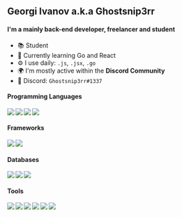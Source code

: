 ## Georgi Ivanov a.k.a Ghostsnip3rr

#### I'm a mainly back-end developer, freelancer and student

- 📚 Student
- 🐹 Currently learning Go and React
- ⚙️ I use daily: `.js`, `.jsx`, `.go`
- 🌍 I'm mostly active within the **Discord Community**
- 🎫 Discord: `Ghostsnip3rr#1337`

#### Programming Languages
<img align="left" src="https://img.shields.io/static/v1?message=JavaScript&color=F7DF1E&labelColor=F7DF1E&logo=javascript&logoColor=000&label=" />
<img align="left" src="https://img.shields.io/static/v1?message=TypeScript&color=3178C6&labelColor=3178C6&logo=typescript&logoColor=FFF&label=" />
<img align="left" src="https://img.shields.io/static/v1?message=Go&color=00ADD8&labelColor=00ADD8&logo=go&logoColor=FFF&label=" />
<img align="left" src="https://img.shields.io/static/v1?message=Python&color=3776AB&labelColor=3776AB&logo=python&logoColor=FFF&label=" />⠀

#### Frameworks
<img align="left" src="https://img.shields.io/static/v1?message=React&color=61DAFB&labelColor=61DAFB&logo=react&logoColor=000&label=" />
<img align="left" src="https://img.shields.io/static/v1?message=Next.js&color=444444&labelColor=444444&logo=next.js&logoColor=FFF&label=" />⠀

#### Databases
<img align="left" src="https://img.shields.io/static/v1?message=PostgreSQL&color=336791&labelColor=336791&logo=postgresql&logoColor=FFF&label=" />
<img align="left" src="https://img.shields.io/static/v1?message=MySQL&color=4479A1&labelColor=4479A1&logo=mysql&logoColor=FFF&label=" />
<img align="left" src="https://img.shields.io/static/v1?message=MongoDB&color=47A248&labelColor=47A248&logo=mongodb&logoColor=FFF&label=" />⠀

#### Tools
<img align="left" src="https://img.shields.io/static/v1?message=Node.js&color=339933&labelColor=339933&logo=Node.js&logoColor=FFF&label=" />
<img align="left" src="https://img.shields.io/static/v1?message=NPM&color=CB3837&labelColor=CB3837&logo=NPM&logoColor=FFF&label=" />
<img align="left" src="https://img.shields.io/static/v1?message=Yarn%20pkg&color=2C8EBB&labelColor=2C8EBB&logo=yarn&logoColor=FFF&label=" />
<img align="left" src="https://img.shields.io/static/v1?message=WebRTC&color=333333&labelColor=333333&logo=webrtc&logoColor=FFF&label=" />
<img align="left" src="https://img.shields.io/static/v1?message=Azure&color=0089D6&labelColor=0089D6&logo=microsoft-azure&logoColor=FFF&label=" />
<img align="left" src="https://img.shields.io/static/v1?message=VS%20Code&color=007ACC&labelColor=007ACC&logo=visual-studio-code&logoColor=FFF&label=" />⠀
